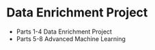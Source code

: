# Data Enrichment Project
- Parts 1-4 Data Enrichment Project
- Parts 5-8 Advanced Machine Learning

